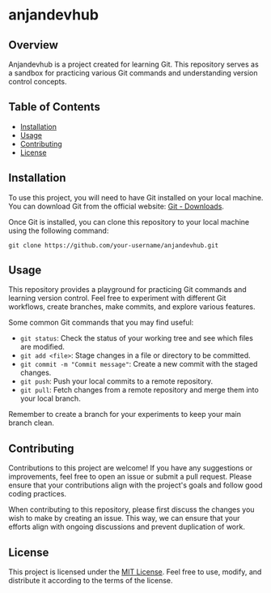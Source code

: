 # anjandevhub

## Overview
Anjandevhub is a project created for learning Git. This repository serves as a sandbox for practicing various Git commands and understanding version control concepts.

## Table of Contents
- [Installation](#installation)
- [Usage](#usage)
- [Contributing](#contributing)
- [License](#license)

## Installation
To use this project, you will need to have Git installed on your local machine. You can download Git from the official website: [Git - Downloads](https://git-scm.com/downloads).

Once Git is installed, you can clone this repository to your local machine using the following command:

```
git clone https://github.com/your-username/anjandevhub.git
```

## Usage
This repository provides a playground for practicing Git commands and learning version control. Feel free to experiment with different Git workflows, create branches, make commits, and explore various features.

Some common Git commands that you may find useful:

- `git status`: Check the status of your working tree and see which files are modified.
- `git add <file>`: Stage changes in a file or directory to be committed.
- `git commit -m "Commit message"`: Create a new commit with the staged changes.
- `git push`: Push your local commits to a remote repository.
- `git pull`: Fetch changes from a remote repository and merge them into your local branch.

Remember to create a branch for your experiments to keep your main branch clean.

## Contributing
Contributions to this project are welcome! If you have any suggestions or improvements, feel free to open an issue or submit a pull request. Please ensure that your contributions align with the project's goals and follow good coding practices.

When contributing to this repository, please first discuss the changes you wish to make by creating an issue. This way, we can ensure that your efforts align with ongoing discussions and prevent duplication of work.

## License
This project is licensed under the [MIT License](LICENSE). Feel free to use, modify, and distribute it according to the terms of the license.
```
